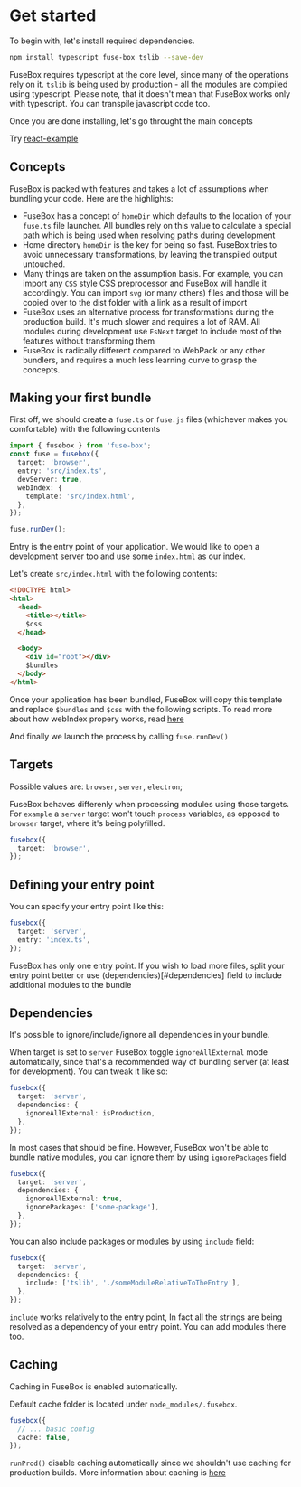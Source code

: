 # Get started

To begin with, let's install required dependencies.

```bash
npm install typescript fuse-box tslib --save-dev
```

FuseBox requires typescript at the core level, since many of the operations rely on it. `tslib` is being used by
production - all the modules are compiled using typescript. Please note, that it doesn't mean that FuseBox works only
with typescript. You can transpile javascript code too.

Once you are done installing, let's go throught the main concepts

Try [react-example](https://github.com/fuse-box/react-example)

## Concepts

FuseBox is packed with features and takes a lot of assumptions when bundling your code. Here are the highlights:

- FuseBox has a concept of `homeDir` which defaults to the location of your `fuse.ts` file launcher. All bundles rely on
  this value to calculate a special path which is being used when resolving paths during development
- Home directory `homeDir` is the key for being so fast. FuseBox tries to avoid unnecessary transformations, by leaving
  the transpiled output untouched.
- Many things are taken on the assumption basis. For example, you can import any `CSS` style CSS preprocessor and
  FuseBox will handle it accordingly. You can import `svg` (or many others) files and those will be copied over to the
  dist folder with a link as a result of import
- FuseBox uses an alternative process for transformations during the production build. It's much slower and requires a
  lot of RAM. All modules during development use `EsNext` target to include most of the features without transforming
  them
- FuseBox is radically different compared to WebPack or any other bundlers, and requires a much less learning curve to
  grasp the concepts.

## Making your first bundle

First off, we should create a `fuse.ts` or `fuse.js` files (whichever makes you comfortable) with the following contents

```ts
import { fusebox } from 'fuse-box';
const fuse = fusebox({
  target: 'browser',
  entry: 'src/index.ts',
  devServer: true,
  webIndex: {
    template: 'src/index.html',
  },
});

fuse.runDev();
```

Entry is the entry point of your application. We would like to open a development server too and use some `index.html`
as our index.

Let's create `src/index.html` with the following contents:

```html
<!DOCTYPE html>
<html>
  <head>
    <title></title>
    $css
  </head>

  <body>
    <div id="root"></div>
    $bundles
  </body>
</html>
```

Once your application has been bundled, FuseBox will copy this template and replace `$bundles` and `$css` with the
following scripts. To read more about how webIndex propery works, read [here](../webIndex.md)

And finally we launch the process by calling `fuse.runDev()`

## Targets

Possible values are: `browser`, `server`, `electron`;

FuseBox behaves differenly when processing modules using those targets. For `example` a `server` target won't touch
`process` variables, as opposed to `browser` target, where it's being polyfilled.

```ts
fusebox({
  target: 'browser',
});
```

## Defining your entry point

You can specify your entry point like this:

```ts
fusebox({
  target: 'server',
  entry: 'index.ts',
});
```

FuseBox has only one entry point. If you wish to load more files, split your entry point better or use
(dependencies)[#dependencies] field to include additional modules to the bundle

## Dependencies

It's possible to ignore/include/ignore all dependencies in your bundle.

When target is set to `server` FuseBox toggle `ignoreAllExternal` mode automatically, since that's a recommended way of
bundling server (at least for development). You can tweak it like so:

```ts
fusebox({
  target: 'server',
  dependencies: {
    ignoreAllExternal: isProduction,
  },
});
```

In most cases that should be fine. However, FuseBox won't be able to bundle native modules, you can ignore them by using
`ignorePackages` field

```ts
fusebox({
  target: 'server',
  dependencies: {
    ignoreAllExternal: true,
    ignorePackages: ['some-package'],
  },
});
```

You can also include packages or modules by using `include` field:

```ts
fusebox({
  target: 'server',
  dependencies: {
    include: ['tslib', './someModuleRelativeToTheEntry'],
  },
});
```

`include` works relatively to the entry point, In fact all the strings are being resolved as a dependency of your entry
point. You can add modules there too.

## Caching

Caching in FuseBox is enabled automatically.

Default cache folder is located under `node_modules/.fusebox`.

```ts
fusebox({
  // ... basic config
  cache: false,
});
```

`runProd()` disable caching automatically since we shouldn't use caching for production builds. More information about
caching is [here](cache.md)
